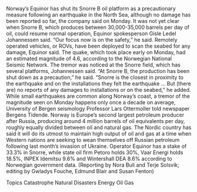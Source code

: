 Norway’s Equinor has shut its Snorre B oil platform as a precautionary measure following an earthquake in the North Sea, although no damage has been reported so far, the company said on Monday.
It was not yet clear when Snorre B, which produces between 30,000-35,000 barrels per day of oil, could resume normal operation, Equinor spokesperson Gisle Ledel Johannessen said.
“Our focus now is on the safety,” he said.
Remotely operated vehicles, or ROVs, have been deployed to scan the seabed for any damage, Equinor said.
The quake, which took place early on Monday, had an estimated magnitude of 4.6, according to the Norwegian National Seismic Network.
The tremor was noticed at the Snorre field, which has several platforms, Johannessen said.
“At Snorre B, the production has been shut down as a precaution,” he said.
“Snorre is the closest in proximity to the earthquake and on the installations they felt the earthquake … But (there are) no reports of any damages to installations or on the seabed,” he added.
While small earthquakes are common along Norway’s coast, a tremor of the magnitude seen on Monday happens only once a decade on average, University of Bergen seismology Professor Lars Ottermoller told newspaper Bergens Tidende.
Norway is Europe’s second largest petroleum producer after Russia, producing around 4 million barrels of oil equivalents per day, roughly equally divided between oil and natural gas.
The Nordic country has said it will do its utmost to maintain high output of oil and gas at a time when Western nations are seeking to wean themselves off Russian petroleum following last month’s invasion of Ukraine.
Operator Equinor has a stake of 33.3% in Snorre, while state oil firm Petoro holds 30%, Vaar Energi holds 18.5%, INPEX Idemitsu 9.6% and Wintershall DEA 8.6% according to Norwegian government data.
(Reporting by Nora Buli and Terje Solsvik; editing by Gwladys Fouche, Edmund Blair and Susan Fenton)

Topics
Catastrophe
Natural Disasters
Energy
Oil Gas
